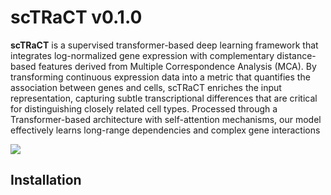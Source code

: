 # scTRaCT v0.1.0

**scTRaCT** is a supervised transformer-based deep learning framework that integrates log-normalized gene expression with complementary distance-based features derived from Multiple Correspondence Analysis (MCA). By transforming continuous expression data into a metric that quantifies the association between genes and cells, scTRaCT enriches the input representation, capturing subtle transcriptional differences that are critical for distinguishing closely related cell types. Processed through a Transformer-based architecture with self-attention mechanisms, our model effectively learns long-range dependencies and complex gene interactions

![](Images/scTRaCT_overview.png)



## Installation


<!-- 
## Installation

To install the latest version directly from GitHub, use the following command:

```
pip install git+https://github.com/msmalmir/scTransID.git
```

## Data Input
**scTransID** will require you to give two directory where you saved the refrence and quety datasets. Both of them should be adata files and please be sure the refrence data includes 'celltype' information for each cell. 

## Output 
Output will be the predicted celltypes for the samples in query dataset. 

## Requirements

- Python 3.7+
- PyTorch
- scikit-learn
- scanpy

Install these dependencies via `pip`:

```
pip install torch scikit-learn scanpy
```

## Tutorial
For a complete usage example pleae refer to **Tutorial** folder in this GitHub repository, you can directly access it from [here.](https://github.com/msmalmir/scTransID/tree/main/Tutorial) -->
